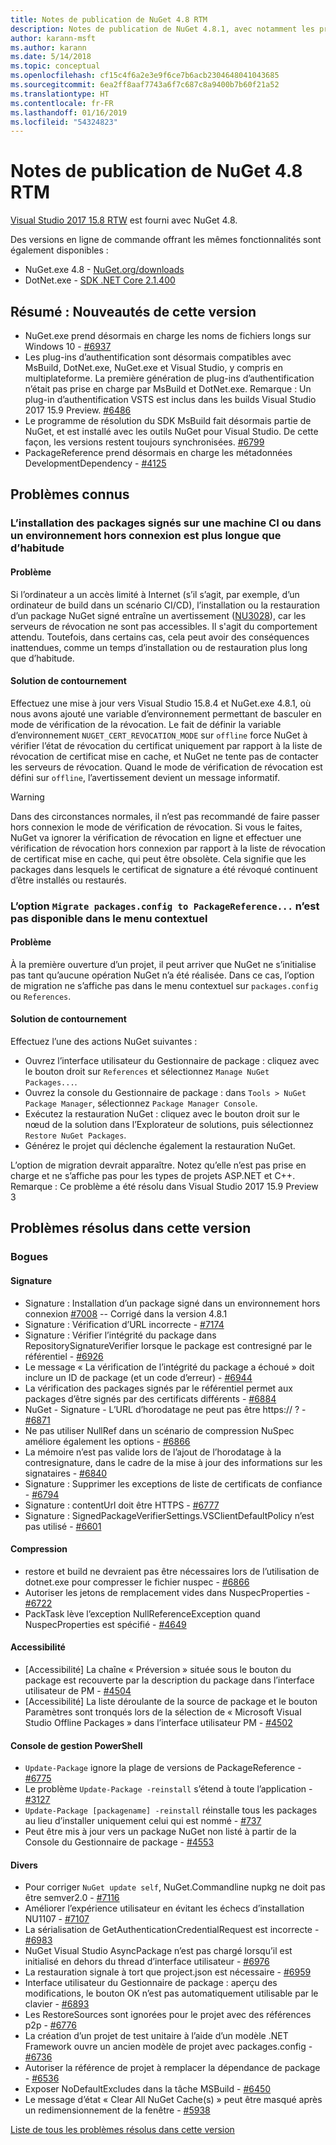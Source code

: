 ```yaml
---
title: Notes de publication de NuGet 4.8 RTM
description: Notes de publication de NuGet 4.8.1, avec notamment les problèmes connus, les résolutions de bogues, les fonctionnalités ajoutées et les DCR.
author: karann-msft
ms.author: karann
ms.date: 5/14/2018
ms.topic: conceptual
ms.openlocfilehash: cf15c4f6a2e3e9f6ce7b6acb2304648041043685
ms.sourcegitcommit: 6ea2ff8aaf7743a6f7c687c8a9400b7b60f21a52
ms.translationtype: HT
ms.contentlocale: fr-FR
ms.lasthandoff: 01/16/2019
ms.locfileid: "54324823"
---
```

# <a name="nuget-48-rtm-release-notes"></a>Notes de publication de NuGet 4.8 RTM

[Visual Studio 2017 15.8 RTW](https://www.visualstudio.com/news/releasenotes/vs2017-relnotes) est fourni avec NuGet 4.8.


Des versions en ligne de commande offrant les mêmes fonctionnalités sont également disponibles :
* NuGet.exe 4.8 - [NuGet.org/downloads](https://nuget.org/downloads)
* DotNet.exe - [SDK .NET Core 2.1.400](https://www.microsoft.com/net/download/visual-studio-sdks)


## <a name="summary-whats-new-in-this-release"></a>Résumé : Nouveautés de cette version
* NuGet.exe prend désormais en charge les noms de fichiers longs sur Windows 10 - [#6937](https://github.com/NuGet/Home/issues/6937)
* Les plug-ins d’authentification sont désormais compatibles avec MsBuild, DotNet.exe, NuGet.exe et Visual Studio, y compris en multiplateforme. La première génération de plug-ins d’authentification n’était pas prise en charge par MsBuild et DotNet.exe. Remarque : Un plug-in d’authentification VSTS est inclus dans les builds Visual Studio 2017 15.9 Preview. [#6486](https://github.com/NuGet/Home/issues/6486)
* Le programme de résolution du SDK MsBuild fait désormais partie de NuGet, et est installé avec les outils NuGet pour Visual Studio. De cette façon, les versions restent toujours synchronisées. [#6799](https://github.com/NuGet/Home/issues/6799)
* PackageReference prend désormais en charge les métadonnées DevelopmentDependency - [#4125](https://github.com/NuGet/Home/issues/4125)

## <a name="known-issues"></a>Problèmes connus
### <a name="installing-signed-packages-on-a-ci-machine-or-in-an-offline-environment-takes-longer-than-usual"></a>L’installation des packages signés sur une machine CI ou dans un environnement hors connexion est plus longue que d’habitude

#### <a name="issue"></a>Problème
Si l’ordinateur a un accès limité à Internet (s’il s’agit, par exemple, d’un ordinateur de build dans un scénario CI/CD), l’installation ou la restauration d’un package NuGet signé entraîne un avertissement ([NU3028](https://docs.microsoft.com/en-us/nuget/reference/errors-and-warnings/nu3028)), car les serveurs de révocation ne sont pas accessibles. Il s'agit du comportement attendu. Toutefois, dans certains cas, cela peut avoir des conséquences inattendues, comme un temps d’installation ou de restauration plus long que d’habitude.

#### <a name="workaround"></a>Solution de contournement
Effectuez une mise à jour vers Visual Studio 15.8.4 et NuGet.exe 4.8.1, où nous avons ajouté une variable d’environnement permettant de basculer en mode de vérification de la révocation.
Le fait de définir la variable d’environnement `NUGET_CERT_REVOCATION_MODE` sur `offline` force NuGet à vérifier l’état de révocation du certificat uniquement par rapport à la liste de révocation de certificat mise en cache, et NuGet ne tente pas de contacter les serveurs de révocation. Quand le mode de vérification de révocation est défini sur `offline`, l’avertissement devient un message informatif.

> [!Warning]
> Dans des circonstances normales, il n’est pas recommandé de faire passer hors connexion le mode de vérification de révocation. Si vous le faites, NuGet va ignorer la vérification de révocation en ligne et effectuer une vérification de révocation hors connexion par rapport à la liste de révocation de certificat mise en cache, qui peut être obsolète. Cela signifie que les packages dans lesquels le certificat de signature a été révoqué continuent d’être installés ou restaurés.

### <a name="the-migrate-packagesconfig-to-packagereference-option-is-not-available-in-the-right-click-context-menu"></a>L’option `Migrate packages.config to PackageReference...` n’est pas disponible dans le menu contextuel

#### <a name="issue"></a>Problème

À la première ouverture d’un projet, il peut arriver que NuGet ne s’initialise pas tant qu’aucune opération NuGet n’a été réalisée. Dans ce cas, l’option de migration ne s’affiche pas dans le menu contextuel sur `packages.config` ou `References`.

#### <a name="workaround"></a>Solution de contournement

Effectuez l’une des actions NuGet suivantes :
* Ouvrez l’interface utilisateur du Gestionnaire de package : cliquez avec le bouton droit sur `References` et sélectionnez `Manage NuGet Packages...`.
* Ouvrez la console du Gestionnaire de package : dans `Tools > NuGet Package Manager`, sélectionnez `Package Manager Console`.
* Exécutez la restauration NuGet : cliquez avec le bouton droit sur le nœud de la solution dans l’Explorateur de solutions, puis sélectionnez `Restore NuGet Packages`.
* Générez le projet qui déclenche également la restauration NuGet.

L’option de migration devrait apparaître. Notez qu’elle n’est pas prise en charge et ne s’affiche pas pour les types de projets ASP.NET et C++.
Remarque : Ce problème a été résolu dans Visual Studio 2017 15.9 Preview 3

## <a name="issues-fixed-in-this-release"></a>Problèmes résolus dans cette version

### <a name="bugs"></a>Bogues
#### <a name="signing"></a>Signature
* Signature : Installation d’un package signé dans un environnement hors connexion [#7008](https://github.com/NuGet/Home/issues/7008) -- Corrigé dans la version 4.8.1
* Signature : Vérification d’URL incorrecte - [#7174](https://github.com/NuGet/Home/issues/7174)
* Signature : Vérifier l’intégrité du package dans RepositorySignatureVerifier lorsque le package est contresigné par le référentiel - [#6926](https://github.com/NuGet/Home/issues/6926)
* Le message « La vérification de l’intégrité du package a échoué » doit inclure un ID de package (et un code d’erreur) - [#6944](https://github.com/NuGet/Home/issues/6944)
* La vérification des packages signés par le référentiel permet aux packages d’être signés par des certificats différents - [#6884](https://github.com/NuGet/Home/issues/6884)
* NuGet - Signature - L’URL d’horodatage ne peut pas être https:// ? - [#6871](https://github.com/NuGet/Home/issues/6871)
* Ne pas utiliser NullRef dans un scénario de compression NuSpec améliore également les options - [#6866](https://github.com/NuGet/Home/issues/6866)
* La mémoire n’est pas valide lors de l’ajout de l’horodatage à la contresignature, dans le cadre de la mise à jour des informations sur les signataires - [#6840](https://github.com/NuGet/Home/issues/6840)
* Signature : Supprimer les exceptions de liste de certificats de confiance - [#6794](https://github.com/NuGet/Home/issues/6794)
* Signature : contentUrl doit être HTTPS - [#6777](https://github.com/NuGet/Home/issues/6777)
* Signature :  SignedPackageVerifierSettings.VSClientDefaultPolicy n’est pas utilisé - [#6601](https://github.com/NuGet/Home/issues/6601)


#### <a name="pack"></a>Compression
* restore et build ne devraient pas être nécessaires lors de l’utilisation de dotnet.exe pour compresser le fichier nuspec - [#6866](https://github.com/NuGet/Home/issues/6866)
* Autoriser les jetons de remplacement vides dans NuspecProperties - [#6722](https://github.com/NuGet/Home/issues/6722)
* PackTask lève l’exception NullReferenceException quand NuspecProperties est spécifié - [#4649](https://github.com/NuGet/Home/issues/4649)

#### <a name="accessibility"></a>Accessibilité
* [Accessibilité] La chaîne « Préversion » située sous le bouton du package est recouverte par la description du package dans l’interface utilisateur de PM - [#4504](https://github.com/NuGet/Home/issues/4504)
* [Accessibilité] La liste déroulante de la source de package et le bouton Paramètres sont tronqués lors de la sélection de « Microsoft Visual Studio Offline Packages » dans l’interface utilisateur PM - [#4502](https://github.com/NuGet/Home/issues/4502)

#### <a name="powershell-management-console-pmc"></a>Console de gestion PowerShell
* `Update-Package` ignore la plage de versions de PackageReference - [#6775](https://github.com/NuGet/Home/issues/6775)
* Le problème `Update-Package -reinstall` s’étend à toute l’application - [#3127](https://github.com/NuGet/Home/issues/3127)
* `Update-Package [packagename] -reinstall` réinstalle tous les packages au lieu d’installer uniquement celui qui est nommé - [#737](https://github.com/NuGet/Home/issues/737)
* Peut être mis à jour vers un package NuGet non listé à partir de la Console du Gestionnaire de package - [#4553](https://github.com/NuGet/Home/issues/4553)

#### <a name="misc"></a>Divers
* Pour corriger `NuGet update self`, NuGet.Commandline nupkg ne doit pas être semver2.0 - [#7116](https://github.com/NuGet/Home/issues/7116)
* Améliorer l’expérience utilisateur en évitant les échecs d’installation NU1107 - [#7107](https://github.com/NuGet/Home/issues/7107)
* La sérialisation de GetAuthenticationCredentialRequest est incorrecte - [#6983](https://github.com/NuGet/Home/issues/6983)
* NuGet Visual Studio AsyncPackage n’est pas chargé lorsqu’il est initialisé en dehors du thread d’interface utilisateur - [#6976](https://github.com/NuGet/Home/issues/6976)
* La restauration signale à tort que project.json est nécessaire - [#6959](https://github.com/NuGet/Home/issues/6959)
* Interface utilisateur du Gestionnaire de package : aperçu des modifications, le bouton OK n’est pas automatiquement utilisable par le clavier - [#6893](https://github.com/NuGet/Home/issues/6893)
* Les RestoreSources sont ignorées pour le projet avec des références p2p - [#6776](https://github.com/NuGet/Home/issues/6776)
* La création d’un projet de test unitaire à l’aide d’un modèle .NET Framework ouvre un ancien modèle de projet avec packages.config - [#6736](https://github.com/NuGet/Home/issues/6736)
* Autoriser la référence de projet à remplacer la dépendance de package - [#6536](https://github.com/NuGet/Home/issues/6536)
* Exposer NoDefaultExcludes dans la tâche MSBuild - [#6450](https://github.com/NuGet/Home/issues/6450)
* Le message d’état « Clear All NuGet Cache(s) » peut être masqué après un redimensionnement de la fenêtre - [#5938](https://github.com/NuGet/Home/issues/5938)


[Liste de tous les problèmes résolus dans cette version](https://github.com/NuGet/Home/issues?q=is%3Aissue+is%3Aclosed+milestone%3A%224.8")
